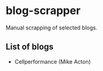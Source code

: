 # blog-scrapper
Manual scrapping of selected blogs.

## List of blogs
- Cellperformance (Mike Acton)
